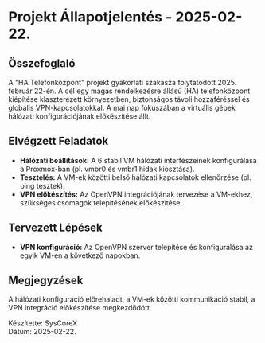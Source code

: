 # Projekt Állapotjelentés - 2025-02-22.

## Összefoglaló
A "HA Telefonközpont" projekt gyakorlati szakasza folytatódott 2025. február 22-én. A cél egy magas rendelkezésre állású (HA) telefonközpont kiépítése klaszterezett környezetben, biztonságos távoli hozzáféréssel és globális VPN-kapcsolatokkal. A mai nap fókuszában a virtuális gépek hálózati konfigurációjának előkészítése állt.

## Elvégzett Feladatok
- **Hálózati beállítások:** A 6 stabil VM hálózati interfészeinek konfigurálása a Proxmox-ban (pl. vmbr0 és vmbr1 hidak kiosztása).
- **Tesztelés:** A VM-ek közötti belső hálózati kapcsolatok ellenőrzése (pl. ping tesztek).
- **VPN előkészítés:** Az OpenVPN integrációjának tervezése a VM-ekhez, szükséges csomagok telepítésének előkészítése.

## Tervezett Lépések
- **VPN konfiguráció:** Az OpenVPN szerver telepítése és konfigurálása az egyik VM-en a következő napokban.

## Megjegyzések
A hálózati konfiguráció előrehaladt, a VM-ek közötti kommunikáció stabil, a VPN integráció előkészítése megkezdődött.

Készítette: SysCoreX  
Dátum: 2025-02-22.